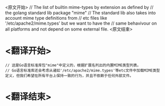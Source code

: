 
<原文开始>
	// The list of builtin mime-types by extension as defined by
	// the golang standard lib package "mime"
	// The standard lib also takes into account mime type definitions from
	// etc files like '/etc/apache2/mime.types' but we want to have the
	// same behavivour on all platforms and not depend on some external file.
<原文结束>

# <翻译开始>
	// 这是Go语言标准库包"mime"中定义的，根据扩展名列出的内置MIME类型列表。
	// Go语言标准库还会考虑从诸如'/etc/apache2/mime.types'等etc文件中加载MIME类型定义，但我们希望在所有平台上保持一致的行为，并且不依赖于任何外部文件。
# <翻译结束>

